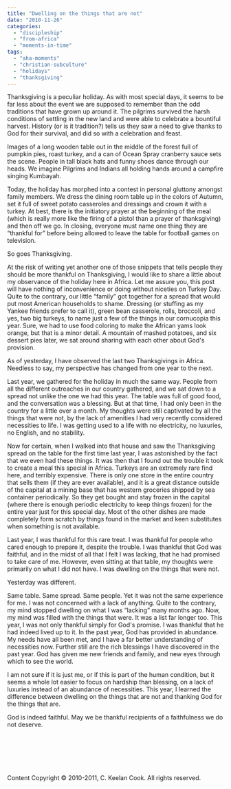 ```yaml
---
title: "Dwelling on the things that are not"
date: "2010-11-26"
categories: 
  - "discipleship"
  - "from-africa"
  - "moments-in-time"
tags: 
  - "aha-moments"
  - "christian-subculture"
  - "holidays"
  - "thanksgiving"
---
```


Thanksgiving is a peculiar holiday. As with most special days, it seems to be far less about the event we are supposed to remember than the odd traditions that have grown up around it. The pilgrims survived the harsh conditions of settling in the new land and were able to celebrate a bountiful harvest. History (or is it tradition?) tells us they saw a need to give thanks to God for their survival, and did so with a celebration and feast.

Images of a long wooden table out in the middle of the forest full of pumpkin pies, roast turkey, and a can of Ocean Spray cranberry sauce sets the scene. People in tall black hats and funny shoes dance through our heads. We imagine Pilgrims and Indians all holding hands around a campfire singing Kumbayah.

Today, the holiday has morphed into a contest in personal gluttony amongst family members. We dress the dining room table up in the colors of Autumn, set it full of sweet potato casseroles and dressings and crown it with a turkey. At best, there is the initiatory prayer at the beginning of the meal (which is really more like the firing of a pistol than a prayer of thanksgiving) and then off we go. In closing, everyone must name one thing they are “thankful for” before being allowed to leave the table for football games on television.

So goes Thanksgiving.

At the risk of writing yet another one of those snippets that tells people they should be more thankful on Thanksgiving, I would like to share a little about my observance of the holiday here in Africa. Let me assure you, this post will have nothing of inconvenience or doing without niceties on Turkey Day. Quite to the contrary, our little “family” got together for a spread that would put most American households to shame. Dressing (or stuffing as my Yankee friends prefer to call it), green bean casserole, rolls, broccoli, and yes, two big turkeys, to name just a few of the things in our cornucopia this year. Sure, we had to use food coloring to make the African yams look orange, but that is a minor detail. A mountain of mashed potatoes, and six dessert pies later, we sat around sharing with each other about God's provision.

As of yesterday, I have observed the last two Thanksgivings in Africa. Needless to say, my perspective has changed from one year to the next.

Last year, we gathered for the holiday in much the same way. People from all the different outreaches in our country gathered, and we sat down to a spread not unlike the one we had this year. The table was full of good food, and the conversation was a blessing. But at that time, I had only been in the country for a little over a month. My thoughts were still captivated by all the things that were not, by the lack of amenities I had very recently considered necessities to life. I was getting used to a life with no electricity, no luxuries, no English, and no stability.

Now for certain, when I walked into that house and saw the Thanksgiving spread on the table for the first time last year, I was astonished by the fact that we even had these things. It was then that I found out the trouble it took to create a meal this special in Africa. Turkeys are an extremely rare find here, and terribly expensive. There is only one store in the entire country that sells them (if they are ever available), and it is a great distance outside of the capital at a mining base that has western groceries shipped by sea container periodically. So they get bought and stay frozen in the capital (where there is enough periodic electricity to keep things frozen) for the entire year just for this special day. Most of the other dishes are made completely form scratch by things found in the market and keen substitutes when something is not available.

Last year, I was thankful for this rare treat. I was thankful for people who cared enough to prepare it, despite the trouble. I was thankful that God was faithful, and in the midst of all that I felt I was lacking, that he had promised to take care of me. However, even sitting at that table, my thoughts were primarily on what I did not have. I was dwelling on the things that were not.

Yesterday was different.

Same table. Same spread. Same people. Yet it was not the same experience for me. I was not concerned with a lack of anything. Quite to the contrary, my mind stopped dwelling on what I was “lacking” many months ago. Now, my mind was filled with the things that were. It was a list far longer too. This year, I was not only thankful simply for God's promise. I was thankful that he had indeed lived up to it. In the past year, God has provided in abundance. My needs have all been met, and I have a far better understanding of necessities now. Further still are the rich blessings I have discovered in the past year. God has given me new friends and family, and new eyes through which to see the world.

I am not sure if it is just me, or if this is part of the human condition, but it seems a whole lot easier to focus on hardship than blessing, on a lack of luxuries instead of an abundance of necessities. This year, I learned the difference between dwelling on the things that are not and thanking God for the things that are.

God is indeed faithful. May we be thankful recipients of a faithfulness we do not deserve.

 

 

 

Content Copyright © 2010-2011, C. Keelan Cook. All rights reserved.
